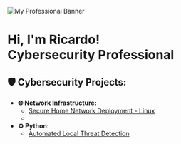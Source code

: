 ![My Professional Banner](https://media.licdn.com/dms/image/v2/D5616AQGpwsj26tosTw/profile-displaybackgroundimage-shrink_350_1400/B56ZeGxSXZHoAY-/0/1750312758263?e=1756339200&v=beta&t=7Id1tVVrVosl4FVuTXR3ADAoEU0wefhc2JkptPeAlww)

<h1>Hi, I'm Ricardo! <br/><a>Cybersecurity Professional</a></h1>

<h2>🛡️ Cybersecurity Projects:</h2>

- <b>🌐 Network Infrastructure:</b>
  - [Secure Home Network Deployment - Linux]((https://github.com/REDubon/Secure-Home-Network-Deployment-Linux))
  - 
- <b>⚙️ Python:</b>
  - [Automated Local Threat Detection](https://github.com)
  
